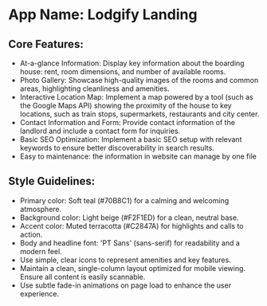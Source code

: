 # **App Name**: Lodgify Landing

## Core Features:

- At-a-glance Information: Display key information about the boarding house: rent, room dimensions, and number of available rooms.
- Photo Gallery: Showcase high-quality images of the rooms and common areas, highlighting cleanliness and amenities.
- Interactive Location Map: Implement a map powered by a tool (such as the Google Maps API) showing the proximity of the house to key locations, such as train stops, supermarkets, restaurants and city center.
- Contact Information and Form: Provide contact information of the landlord and include a contact form for inquiries.
- Basic SEO Optimization: Implement a basic SEO setup with relevant keywords to ensure better discoverability in search results.
- Easy to maintenance: the information in website can manage by one file

## Style Guidelines:

- Primary color: Soft teal (#70B8C1) for a calming and welcoming atmosphere.
- Background color: Light beige (#F2F1ED) for a clean, neutral base.
- Accent color: Muted terracotta (#C2847A) for highlights and calls to action.
- Body and headline font: 'PT Sans' (sans-serif) for readability and a modern feel.
- Use simple, clear icons to represent amenities and key features.
- Maintain a clean, single-column layout optimized for mobile viewing. Ensure all content is easily scannable.
- Use subtle fade-in animations on page load to enhance the user experience.